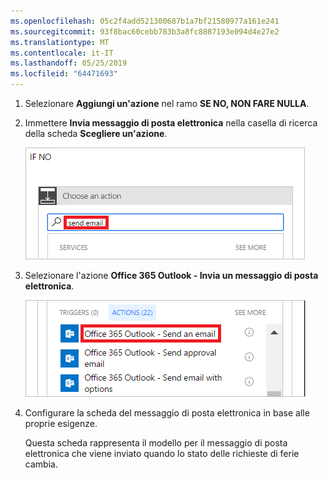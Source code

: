 ```yaml
---
ms.openlocfilehash: 05c2f4add521300687b1a7bf21580977a161e241
ms.sourcegitcommit: 93f8bac60cebb783b3a8fc8887193e094d4e27e2
ms.translationtype: MT
ms.contentlocale: it-IT
ms.lasthandoff: 05/25/2019
ms.locfileid: "64471693"
---
```

1. Selezionare **Aggiungi un'azione** nel ramo **SE NO, NON FARE NULLA**.
2. Immettere **Invia messaggio di posta elettronica** nella casella di ricerca della scheda **Scegliere un'azione**.
   
    ![ricerca azione di posta elettronica](media/modern-approvals/search-send-email-no.png)
3. Selezionare l'azione **Office 365 Outlook - Invia un messaggio di posta elettronica**.
   
    ![selezionare l'azione di invio messaggio di posta elettronica](media/modern-approvals/select-send-email-no.png)
4. Configurare la scheda del messaggio di posta elettronica in base alle proprie esigenze.
   
     Questa scheda rappresenta il modello per il messaggio di posta elettronica che viene inviato quando lo stato delle richieste di ferie cambia.

